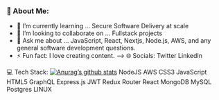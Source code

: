### 💫 About Me:



- 🌱 I’m currently learning ...
Secure Software Delivery at scale
- 👯 I’m looking to collaborate on ...
Fullstack projects
- 💬 Ask me about ...
JavaScript, React, Nextjs, Node.js, AWS, and any general software development questions.
- ⚡ Fun fact: I love creating content.
-->
🌐 Socials:
Twitter LinkedIn 

💻 Tech Stack:
[![Anurag’s github stats](https://github-readme-stats.vercel.app/api?username=yushi1007)](https://github.com/yushi1007)
NodeJS AWS CSS3 JavaScript HTML5 GraphQL Express.js JWT Redux Router React MongoDB MySQL Postgres LINUX
